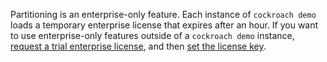 Partitioning is an enterprise-only feature. Each instance of `cockroach demo` loads a temporary enterprise license that expires after an hour. If you want to use enterprise-only features outside of a `cockroach demo` instance, [request a trial enterprise license](https://www.cockroachlabs.com/get-cockroachdb/), and then [set the license key](enterprise-licensing.html#set-the-trial-or-enterprise-license-key).
